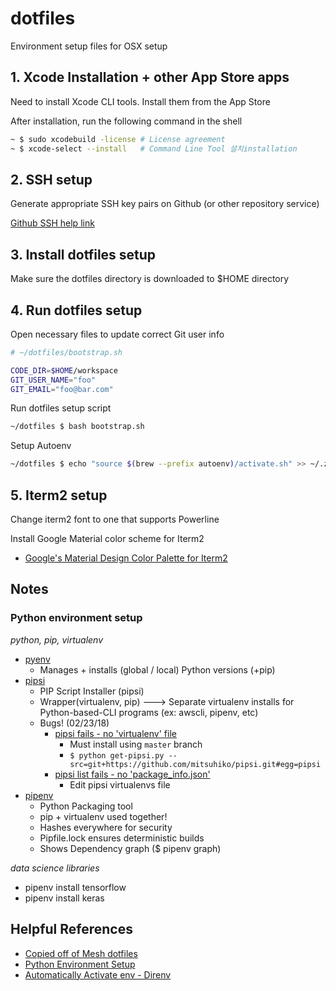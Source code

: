 # dotfiles

Environment setup files for OSX setup

## 1. Xcode Installation + other App Store apps

Need to install Xcode CLI tools.  Install them from the App Store

After installation, run the following command in the shell

```bash
~ $ sudo xcodebuild -license # License agreement
~ $ xcode-select --install   # Command Line Tool 설치installation
```

## 2. SSH setup

Generate appropriate SSH key pairs on Github (or other repository service)

[Github SSH help link](https://help.github.com/articles/connecting-to-github-with-ssh/)

## 3. Install dotfiles setup

Make sure the dotfiles directory is downloaded to $HOME directory

## 4. Run dotfiles setup

Open necessary files to update correct Git user info

```bash
# ~/dotfiles/bootstrap.sh

CODE_DIR=$HOME/workspace
GIT_USER_NAME="foo"
GIT_EMAIL="foo@bar.com"
```

Run dotfiles setup script

```bash
~/dotfiles $ bash bootstrap.sh
```

Setup Autoenv
```bash
~/dotfiles $ echo "source $(brew --prefix autoenv)/activate.sh" >> ~/.zshrc
```

## 5. Iterm2 setup

Change iterm2 font to one that supports Powerline

Install Google Material color scheme for Iterm2
- [Google's Material Design Color Palette for Iterm2](https://github.com/MartinSeeler/iterm2-material-design)


## Notes

### Python environment setup

*python, pip, virtualenv*

- [pyenv](https://github.com/pyenv/pyenv)
    - Manages + installs (global / local) Python versions (+pip)
- [pipsi](https://github.com/mitsuhiko/pipsi)
    - PIP Script Installer (pipsi)
    - Wrapper(virtualenv, pip) ---> Separate virtualenv installs for Python-based-CLI programs (ex: awscli, pipenv, etc)
    - Bugs! (02/23/18)
        - [pipsi fails - no 'virtualenv' file](https://github.com/mitsuhiko/pipsi/issues/125)
            - Must install using `master` branch
            - `$ python get-pipsi.py --src=git+https://github.com/mitsuhiko/pipsi.git#egg=pipsi`
        - [pipsi list fails - no 'package_info.json'](https://github.com/mitsuhiko/pipsi/issues/124)
            - Edit pipsi virtualenvs file
- [pipenv](https://github.com/pypa/pipenv)
    - Python Packaging tool
    - pip + virtualenv used together!
    - Hashes everywhere for security
    - Pipfile.lock ensures deterministic builds
    - Shows Dependency graph ($ pipenv graph)

*data science libraries*

- pipenv install tensorflow
- pipenv install keras

## Helpful References
- [Copied off of Mesh dotfiles](https://github.com/meshkorea/prime-utility/tree/master/dotfiles)
- [Python Environment Setup](https://jacobian.org/writing/python-environment-2018/)
- [Automatically Activate env - Direnv](https://direnv.net/)
